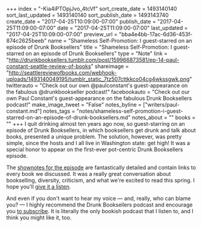 +++
index = "-Kia4iPTOpjJvo_4tcVf"
sort_create_date = 1493140140
sort_last_updated = 1493140140
sort_publish_date = 1493143740
create_date = "2017-04-25T10:09:00-07:00"
publish_date = "2017-04-25T11:09:00-07:00"
date = "2017-04-25T11:09:00-07:00"
last_updated = "2017-04-25T10:09:00-07:00"
preview_url = "bba4e4bb-17ac-6d36-453f-874c2625beeb"
name = "Shameless Self-Promotion: I guest-starred on an episode of Drunk Booksellers"
title = "Shameless Self-Promotion: I guest-starred on an episode of Drunk Booksellers"
type = "Note"
link = "http://drunkbooksellers.tumblr.com/post/159966873581/ep-14-paul-constant-seattle-review-of-books"
shareimage = "http://seattlereviewofbooks.com/webhook-uploads/1493140049195/tumblr_static_7tz507cttkkco04cg4wkssgwk.png"
twitterauto = "Check out our own @paulconstant's guest-appearance on the fabulous @drunkbookseller podcast!"
facebookauto = "Check out our own Paul Constant's guest-appearance on the fabulous Drunk Booksellers podcast!"
make_image_tweet = "False"
notes_byline = ["writers/paul-constant.md"]
notes_tags = "notes/shameless-self-promotion-i-guest-starred-on-an-episode-of-drunk-booksellers.md"
notes_about = ""
books = ""
+++
I quit drinking almost ten years ago now, so guest-starring on an episode of Drunk Booksellers, in which booksellers get drunk and talk about books, presented a unique problem. The solution, however, was pretty simple, since the hosts and I all live in Washington state: get high! It was a special honor to appear on the first-ever pot-centric Drunk Booksellers episode.

The [shownotes for the episode](http://drunkbooksellers.tumblr.com/post/159966873581/ep-14-paul-constant-seattle-review-of-books) are fantastically detailed and contain links to every book we discussed. It was a really great conversation about bookselling, diversity, criticism, and what we're excited to read this spring. I hope you'll [give it a listen](https://itunes.apple.com/us/podcast/drunk-booksellers-the-podcast/id998365564?mt=2&ign-mpt=uo%3D4).

And even if you don't want to hear my voice — and, really, who can blame you? — I highly recommend the Drunk Booksellers podcast and encourage you [to subscribe](https://itunes.apple.com/us/podcast/drunk-booksellers-the-podcast/id998365564?mt=2&ign-mpt=uo%3D4). It is literally the only bookish podcast that I listen to, and I think you might like it, too.